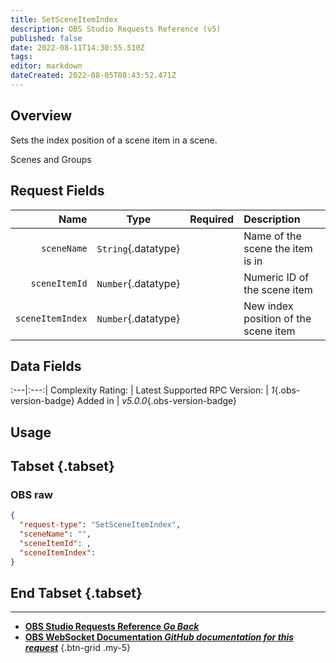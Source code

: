 ```yaml
---
title: SetSceneItemIndex
description: OBS Studio Requests Reference (v5)
published: false
date: 2022-08-11T14:30:55.510Z
tags: 
editor: markdown
dateCreated: 2022-08-05T08:43:52.471Z
---
```


## Overview
Sets the index position of a scene item in a scene.

Scenes and Groups

## Request Fields
Name | Type | Required| Description |
----:|:----:|:-------:|:------------|
`sceneName` | `String`{.datatype} | <i class="mdi mdi-check-bold"></i> | Name of the scene the item is in
`sceneItemId` | `Number`{.datatype} | <i class="mdi mdi-check-bold"></i> | Numeric ID of the scene item | `>= 0`{.datatype}
`sceneItemIndex` | `Number`{.datatype} | <i class="mdi mdi-check-bold"></i> | New index position of the scene item | `>= 0`{.datatype}

## Data Fields
:---|:---:|
Complexity Rating: | <span class="stars stars--3"></span>
Latest Supported RPC Version: | *1*{.obs-version-badge}
Added in | *v5.0.0*{.obs-version-badge}

## Usage
## Tabset {.tabset}
### OBS raw
```json
{
  "request-type": "SetSceneItemIndex",
  "sceneName": "",
  "sceneItemId": ,
  "sceneItemIndex": 
}
```
## End Tabset {.tabset}

---

- [<i class="mdi mdi-chevron-left"></i>**OBS Studio Requests Reference *Go Back***](/en/Broadcasters/OBS/Requests)
- [<i class="mdi mdi-github"></i> **OBS WebSocket Documentation *GitHub documentation for this request***](https://github.com/obsproject/obs-websocket/blob/master/docs/generated/protocol.md#setsceneitemindex)
{.btn-grid .my-5}